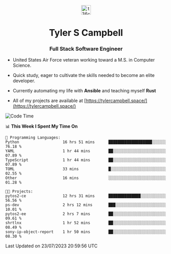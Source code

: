 <p align="center">
<a href="https://www.linkedin.com/in/t36campbell" target="blank"><img align="center" src="https://ik.imagekit.io/t36campbell/Portfolio/linkedin.png.original_m8bbGgPh6.png" alt="t36campbell" height="30" width="30" /></a>
</p>
<h1 align="center">Tyler S Campbell</h1>
<h3 align="center">Full Stack Software Engineer</h3>

* United States Air Force veteran working toward a M.S. in Computer Science.

* Quick study, eager to cultivate the skills needed to become an elite developer.

* Currently automating my life with **Ansible** and teaching myself **Rust**

* All of my projects are available at [https://tylercampbell.space/](https://tylercampbell.space/)

<!--START_SECTION:waka-->
![Code Time](http://img.shields.io/badge/Code%20Time-2%2C641%20hrs%2040%20mins-blue)

📊 **This Week I Spent My Time On** 

```text
💬 Programming Languages: 
Python                   16 hrs 51 mins      ███████████████████░░░░░░   76.18 % 
YAML                     1 hr 44 mins        ██░░░░░░░░░░░░░░░░░░░░░░░   07.89 % 
TypeScript               1 hr 44 mins        ██░░░░░░░░░░░░░░░░░░░░░░░   07.89 % 
TOML                     33 mins             █░░░░░░░░░░░░░░░░░░░░░░░░   02.55 % 
Other                    16 mins             ░░░░░░░░░░░░░░░░░░░░░░░░░   01.28 % 

🐱‍💻 Projects: 
pytos2-ce                12 hrs 31 mins      ██████████████░░░░░░░░░░░   56.56 % 
ps-dev                   2 hrs 12 mins       ███░░░░░░░░░░░░░░░░░░░░░░   10.01 % 
pytos2-ee                2 hrs 7 mins        ██░░░░░░░░░░░░░░░░░░░░░░░   09.61 % 
shrtlnx                  1 hr 52 mins        ██░░░░░░░░░░░░░░░░░░░░░░░   08.49 % 
sony-ip-object-report    1 hr 50 mins        ██░░░░░░░░░░░░░░░░░░░░░░░   08.30 % 
```


 Last Updated on 23/07/2023 20:59:56 UTC
<!--END_SECTION:waka-->
